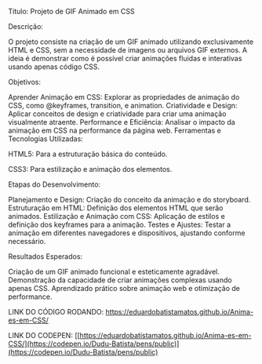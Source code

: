 Título: Projeto de GIF Animado em CSS

Descrição:

O projeto consiste na criação de um GIF animado utilizando exclusivamente HTML e CSS, sem a necessidade de imagens ou arquivos GIF externos. A ideia é demonstrar como é possível criar animações fluidas e interativas usando apenas código CSS.

Objetivos:

Aprender Animação em CSS: Explorar as propriedades de animação do CSS, como @keyframes, transition, e animation.
Criatividade e Design: Aplicar conceitos de design e criatividade para criar uma animação visualmente atraente.
Performance e Eficiência: Analisar o impacto da animação em CSS na performance da página web.
Ferramentas e Tecnologias Utilizadas:

HTML5: Para a estruturação básica do conteúdo.

CSS3: Para estilização e animação dos elementos.

Etapas do Desenvolvimento:

Planejamento e Design: Criação do conceito da animação e do storyboard.
Estruturação em HTML: Definição dos elementos HTML que serão animados.
Estilização e Animação com CSS: Aplicação de estilos e definição dos keyframes para a animação.
Testes e Ajustes: Testar a animação em diferentes navegadores e dispositivos, ajustando conforme necessário.

Resultados Esperados:

Criação de um GIF animado funcional e esteticamente agradável.
Demonstração da capacidade de criar animações complexas usando apenas CSS.
Aprendizado prático sobre animação web e otimização de performance.

LINK DO CÓDIGO RODANDO: https://eduardobatistamatos.github.io/Anima-es-em-CSS/


LINK DO CODEPEN: [[https://eduardobatistamatos.github.io/Anima-es-em-CSS/](https://codepen.io/Dudu-Batista/pens/public)](https://codepen.io/Dudu-Batista/pens/public)

